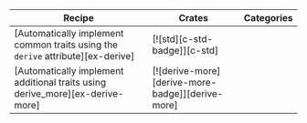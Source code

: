 | Recipe | Crates | Categories |
|---|---|---|
| [Automatically implement common traits using the `derive` attribute][ex-derive] | [![std][c-std-badge]][c-std] |  |
| [Automatically implement additional traits using derive_more][ex-derive-more] | [![derive-more][derive-more-badge]][derive-more] |  |
